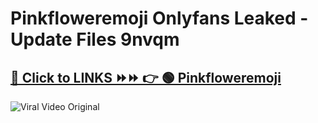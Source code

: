 
 # Pinkfloweremoji Onlyfans Leaked - Update Files 9nvqm

## <h2><a href="https://clipsfans.com/Pinkfloweremoji&ref=git">🔗 Click to LINKS ⏩⏩ 👉 🟢 Pinkfloweremoji </a></h2>

<a href="https://clipsfans.com/Pinkfloweremoji&ref=git" rel="nofollow" data-target="animated-image.originalLink"><img src="https://i.ibb.co.com/xMMVF88/686577567.gif" alt="Viral Video Original" style="max-width: 100%; display: inline-block;" data-target="animated-image.originalImage"></a>

